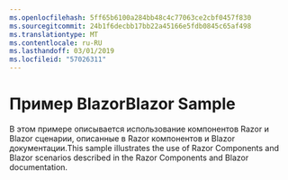 ```yaml
---
ms.openlocfilehash: 5ff65b6100a284bb48c4c77063ce2cbf0457f830
ms.sourcegitcommit: 24b1f6decbb17bb22a45166e5fdb0845c65af498
ms.translationtype: MT
ms.contentlocale: ru-RU
ms.lasthandoff: 03/01/2019
ms.locfileid: "57026311"
---
```

# <a name="blazor-sample"></a><span data-ttu-id="ce6c5-101">Пример Blazor</span><span class="sxs-lookup"><span data-stu-id="ce6c5-101">Blazor Sample</span></span>

<span data-ttu-id="ce6c5-102">В этом примере описывается использование компонентов Razor и Blazor сценарии, описанные в Razor компонентов и Blazor документации.</span><span class="sxs-lookup"><span data-stu-id="ce6c5-102">This sample illustrates the use of Razor Components and Blazor scenarios described in the Razor Components and Blazor documentation.</span></span>

